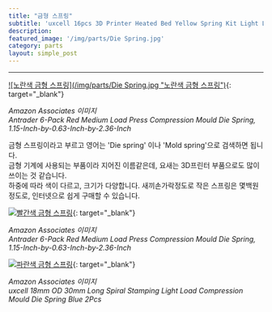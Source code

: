 ```yaml
---
title: "금형 스프링"
subtitle: 'uxcell 16pcs 3D Printer Heated Bed Yellow Spring Kit Light Load Compression Leveling Springs 25mm/0.98 Inch'
description:
featured_image: '/img/parts/Die Spring.jpg'
category: parts
layout: simple_post
---
```


***

[![노란색 금형 스프링](/img/parts/Die Spring.jpg "노란색 금형 스프링")](https://amzn.to/3uxoTp1){: target="_blank"}

*Amazon Associates 이미지*<br>
*Antrader 6-Pack Red Medium Load Press Compression Mould Die Spring, 1.15-Inch-by-0.63-Inch-by-2.36-Inch*

금형 스프링이라고 부르고 영어는 'Die spring' 이나 'Mold spring'으로 검색하면 됩니다.  
금형 기계에 사용되는 부품이라 지어진 이름같은데, 요새는 3D프린터 부품으로도 많이 쓰이는 것 같습니다.  
하중에 따라 색이 다르고, 크기가 다양합니다. 새끼손가락정도로 작은 스프링은 몇백원정도로, 인터넷으로 쉽게 구매할 수 있습니다.

[![빨간색 금형 스프링](//ws-na.amazon-adsystem.com/widgets/q?_encoding=UTF8&ASIN=B07HNYLSM1&Format=_SL500_&ID=AsinImage&MarketPlace=US&ServiceVersion=20070822&WS=1&tag=dogox-20&language=en_US "빨간색 금형 스프링")](https://www.amazon.com/Antrader-Compression-1-15-Inch-0-63-Inch-2-36-Inch/dp/B07HNYLSM1/ref=as_li_ss_il?dchild=1&keywords=die+spring&qid=1589524955&sr=8-7&linkCode=li3&tag=dogox-20&linkId=4d59f6b6d85d4d0d28fc98cd5ed21363&language=en_US){: target="_blank"}

*Amazon Associates 이미지*<br>
*Antrader 6-Pack Red Medium Load Press Compression Mould Die Spring, 1.15-Inch-by-0.63-Inch-by-2.36-Inch*


[![파란색 금형 스프링](//ws-na.amazon-adsystem.com/widgets/q?_encoding=UTF8&ASIN=B07LBWV4ZF&Format=_SL500_&ID=AsinImage&MarketPlace=US&ServiceVersion=20070822&WS=1&tag=dogox-20&language=en_US "파란색 금형 스프링")](https://www.amazon.com/dp/B07LBWV4ZF/ref=as_li_ss_il?psc=1&pd_rd_i=B07LBWV4ZF&pd_rd_w=Ki7Yp&pf_rd_p=48d372c1-f7e1-4b8b-9d02-4bd86f5158c5&pd_rd_wg=8ezo7&pf_rd_r=DQB1GY979WS8W1VKKMTX&pd_rd_r=cbcb470f-05c4-4afb-9d08-9061fc040464&spLa=ZW5jcnlwdGVkUXVhbGlmaWVyPUEyUFRCMlRTNU5WU1A4JmVuY3J5cHRlZElkPUEwOTIxMDUyTVNFNUo3NjFNQkFVJmVuY3J5cHRlZEFkSWQ9QTA1OTA3ODdUUVJCUFlLSTQxNzQmd2lkZ2V0TmFtZT1zcF9kZXRhaWwmYWN0aW9uPWNsaWNrUmVkaXJlY3QmZG9Ob3RMb2dDbGljaz10cnVl&linkCode=li3&tag=dogox-20&linkId=87bb625973d5dee5edd310f6c34b4dea&language=en_US){: target="_blank"}

*Amazon Associates 이미지*<br>
*uxcell 18mm OD 30mm Long Spiral Stamping Light Load Compression Mould Die Spring Blue 2Pcs*
